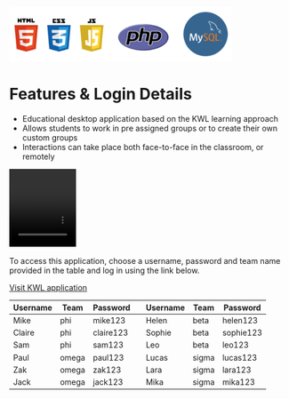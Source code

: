 <img src="images/platforms.png" width="400" >

# Features & Login Details
* Educational desktop application based on the KWL learning approach
* Allows students to work in pre assigned groups or to create their own custom groups
* Interactions can take place both face-to-face in the classroom, or remotely

<video width="120" height="140" controls>
  <source src="images/demo_vid" type="video/mp4">
</video>

To access this application, choose a username, password and team name provided in the table
and log in using the link below.

[Visit KWL application](http://kwsapp-env.hvxtdpw5gr.us-east-2.elasticbeanstalk.com/htdocs/login.php)

|Username|Team |Password  |   |Username|Team |Password |
|---     |---  |---       |---|---     |---  |---      |
|Mike    |phi  |mike123   |   |Helen   |beta |helen123 |
|Claire  |phi  |claire123 |   |Sophie  |beta |sophie123|
|Sam     |phi  |sam123    |   |Leo     |beta |leo123   |
|Paul    |omega|paul123   |   |Lucas   |sigma|lucas123 |
|Zak     |omega|zak123    |   |Lara    |sigma|lara123  |
|Jack    |omega|jack123   |   |Mika    |sigma|mika123  |
